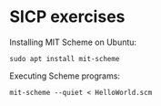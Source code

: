 # SICP exercises

Installing MIT Scheme on Ubuntu:

`sudo apt install mit-scheme`

Executing Scheme programs:

`mit-scheme --quiet < HelloWorld.scm`
